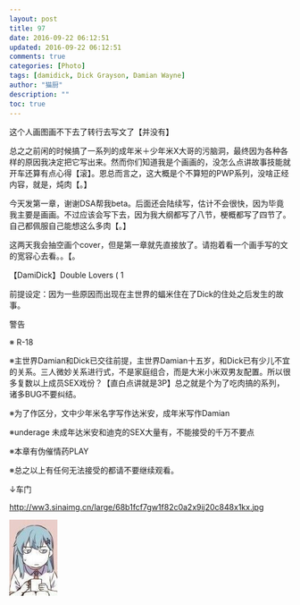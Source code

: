 ```yaml
---
layout: post
title: 97
date: 2016-09-22 06:12:51
updated: 2016-09-22 06:12:51
comments: true
categories: [Photo]
tags: [damidick, Dick Grayson, Damian Wayne]
author: "猫厨"
description: ""
toc: true
---
```


<p>这个人画图画不下去了转行去写文了【并没有】</p> 
<p>总之之前闲的时候搞了一系列的成年米＋少年米X大哥的污脑洞，最终因为各种各样的原因我决定把它写出来。然而你们知道我是个画画的，没怎么点讲故事技能就开车还算有点心得【滚】。恩总而言之，这大概是个不算短的PWP系列，没啥正经内容，就是，炖肉【。】</p> 
<p>今天发第一章，谢谢DSA帮我beta。后面还会陆续写，估计不会很快，因为毕竟我主要是画画。不过应该会写下去，因为我大纲都写了八节，梗概都写了四节了。自己都佩服自己能想这么多肉【。】</p> 
<p>这两天我会抽空画个cover，但是第一章就先直接放了。请抱着看一个画手写的文的宽容心去看。。【。</p> 
<p>【DamiDick】Double Lovers&nbsp;(&nbsp;1</p> 
<p>前提设定：因为一些原因而出现在主世界的蝠米住在了Dick的住处之后发生的故事。</p> 
<p>警告</p> 
<p>※&nbsp;R-18</p> 
<p>※主世界Damian和Dick已交往前提，主世界Damian十五岁，和Dick已有少儿不宜的关系。三人微妙关系进行式，不是家庭组合，而是大米小米双男友配置。所以很多复数以上成员SEX戏份？【直白点讲就是3P】总之就是个为了吃肉搞的系列，诸多BUG不要纠结。</p> 
<p>※为了作区分，文中少年米名字写作达米安，成年米写作Damian</p> 
<p>※underage 未成年达米安和迪克的SEX大量有，不能接受的千万不要点</p> 
<p>※本章有伪催情药PLAY</p> 
<p>※总之以上有任何无法接受的都请不要继续观看。</p> 
<p>↓车门</p> 
<p><a target="_blank" rel="nofollow" href="http://ww3.sinaimg.cn/large/68b1fcf7gw1f82c0a2x9ij20c848x1kx.jpg"  >http://ww3.sinaimg.cn/large/68b1fcf7gw1f82c0a2x9ij20c848x1kx.jpg</a><br /></p>

![](https://raw.githubusercontent.com/alicewish/meowchain247/master/img_cVZNdzJtQk9JV2Nxek9zT0tZK1RnODA1OWR0dURZM2hEeWlXUVY3Vk1lczJPVjdqUmxhSU53PT0.jpg)